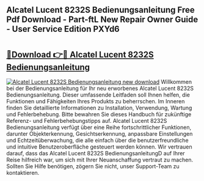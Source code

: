 ## Alcatel Lucent 8232S Bedienungsanleitung Free Pdf Download - Part-ftL New Repair Owner Guide - User Service Edition PXYd6

# <h2><a href="http://df1lct.blite.top/?on=Alcatel+Lucent+8232S+Bedienungsanleitung">🔗Download 👉🔴 Alcatel Lucent 8232S Bedienungsanleitung</a></h2>

[![Alcatel Lucent 8232S Bedienungsanleitung new download](https://i.imgur.com/lujVjoI.png)](http://df1lct.blite.top/?on=Alcatel+Lucent+8232S+Bedienungsanleitung)
Willkommen bei der Bedienungsanleitung für Ihr neu erworbenes Alcatel Lucent 8232S Bedienungsanleitung. Dieser umfassende Leitfaden soll Ihnen helfen, die Funktionen und Fähigkeiten Ihres Produkts zu beherrschen. Im Inneren finden Sie detaillierte Informationen zu Installation, Verwendung, Wartung und Fehlerbehebung. Bitte bewahren Sie dieses Handbuch für zukünftige Referenz- und Fehlerbehebungstipps auf. Alcatel Lucent 8232S Bedienungsanleitung verfügt über eine Reihe fortschrittlicher Funktionen, darunter Objekterkennung, Gesichtserkennung, anpassbare Einstellungen und Echtzeitüberwachung, die alle einfach über die benutzerfreundliche und intuitive Benutzeroberfläche gesteuert werden können. Wir vertrauen darauf, dass das Alcatel Lucent 8232S BedienungsanleitungD auf Ihrer Reise hilfreich war, um sich mit Ihrer Neuanschaffung vertraut zu machen. Sollten Sie Hilfe benötigen, zögern Sie nicht, unser Support-Team zu kontaktieren.
